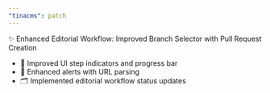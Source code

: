 ```yaml
---
"tinacms": patch
---
```


✨ Enhanced Editorial Workflow: Improved Branch Selector with Pull Request Creation
- 🎨 Improved UI step indicators and progress bar
- 📝 Enhanced alerts with URL parsing
- 🗂️ Implemented editorial workflow status updates
